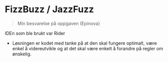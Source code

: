 # FizzBuzz / JazzFuzz
> Min besvarelse på oppgaven (Epinova)

IDEn som ble brukt var Rider

- Løsningen er kodet med tanke på at den skal fungere optimalt, være enkel å videreutvikle og at det skal være enkelt å forandre på regler om ønskelig.
